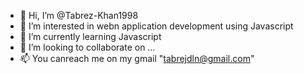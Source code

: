 - 👋 Hi, I’m @Tabrez-Khan1998
- 👀 I’m interested in webn application development using Javascript
- 🌱 I’m currently learning Javascript
- 💞️ I’m looking to collaborate on ...
- 📫 You canreach me on my gmail "tabrejdln@gmail.com"

<!---
Tabrez-Khan1998/Tabrez-Khan1998 is a ✨ special ✨ repository because its `README.md` (this file) appears on your GitHub profile.
You can click the Preview link to take a look at your changes.
--->
